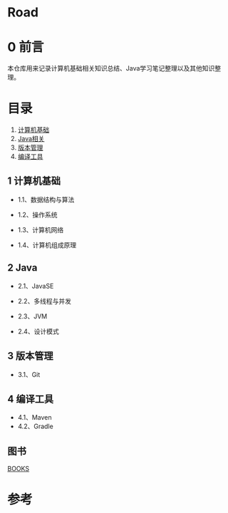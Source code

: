# Road



# 0 前言

 本仓库用来记录计算机基础相关知识总结、Java学习笔记整理以及其他知识整理。



# 目录

1. [计算机基础](https://github.com/baijiangLai/630-Java#1-计算机基础)
2. [Java相关](https://github.com/baijiangLai/630-Java#2-java)
3. [版本管理](https://github.com/baijiangLai/630-Java#3-版本管理)
4. [编译工具](https://github.com/baijiangLai/630-Java#4-编译工具)



## 1 计算机基础

- 1.1、数据结构与算法

- 1.2、操作系统

- 1.3、计算机网络

- 1.4、计算机组成原理





## 2 Java

- 2.1、JavaSE

- 2.2、多线程与并发
- 2.3、JVM
- 2.4、设计模式



## 3 版本管理

- 3.1、Git



## 4 编译工具

- 4.1、Maven
- 4.2、Gradle







## 图书

[BOOKS](https://github.com/baijiangLai/Books)



# 参考















